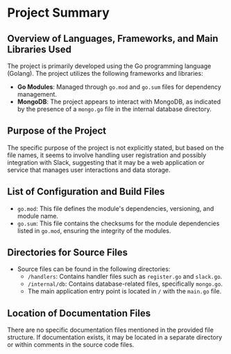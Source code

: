 # Project Summary

## Overview of Languages, Frameworks, and Main Libraries Used
The project is primarily developed using the Go programming language (Golang). The project utilizes the following frameworks and libraries:
- **Go Modules**: Managed through `go.mod` and `go.sum` files for dependency management.
- **MongoDB**: The project appears to interact with MongoDB, as indicated by the presence of a `mongo.go` file in the internal database directory.

## Purpose of the Project
The specific purpose of the project is not explicitly stated, but based on the file names, it seems to involve handling user registration and possibly integration with Slack, suggesting that it may be a web application or service that manages user interactions and data storage.

## List of Configuration and Build Files
- `go.mod`: This file defines the module's dependencies, versioning, and module name.
- `go.sum`: This file contains the checksums for the module dependencies listed in `go.mod`, ensuring the integrity of the modules.

## Directories for Source Files
- Source files can be found in the following directories:
  - `/handlers`: Contains handler files such as `register.go` and `slack.go`.
  - `/internal/db`: Contains database-related files, specifically `mongo.go`.
  - The main application entry point is located in `/` with the `main.go` file.

## Location of Documentation Files
There are no specific documentation files mentioned in the provided file structure. If documentation exists, it may be located in a separate directory or within comments in the source code files.